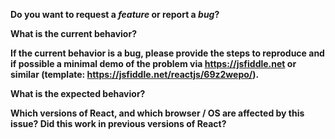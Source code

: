 **Do you want to request a *feature* or report a *bug*?**

**What is the current behavior?**

**If the current behavior is a bug, please provide the steps to reproduce and if possible a minimal demo of the problem via https://jsfiddle.net or similar (template: https://jsfiddle.net/reactjs/69z2wepo/).**

**What is the expected behavior?**

**Which versions of React, and which browser / OS are affected by this issue? Did this work in previous versions of React?**
